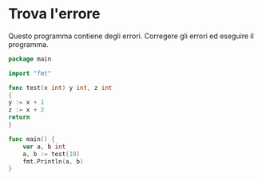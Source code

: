 # Trova l'errore

Questo programma contiene degli errori. Corregere gli errori ed eseguire il programma.

```go
package main

import "fmt"

func test(x int) y int, z int
{
y := x + 1
z := x + 2
return
}

func main() {
	var a, b int
	a, b := test(10)
	fmt.Println(a, b)
}
```